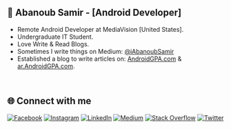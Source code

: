 
## 💫 Abanoub Samir - [Android Developer]
<div dir="ltr" style="text-align: left;">
  <ul style="text-align: left;">
    <li>Remote Android Developer at MediaVision [United States].</li>
    <li>Undergraduate IT Student.</li>
    <li>Love Write &amp; Read Blogs.</li><li>Sometimes I write things on Medium: <a href="https://medium.com/@iAbanoubSamir" target="_blank">@iAbanoubSamir</a></li>
    <li>Established a blog to write articles on: <a href="https://androidgpa.com/" target="_blank">AndroidGPA.com</a> &amp; <a href="https://ar.androidgpa.com/" target="_blank">ar.AndroidGPA.com</a>.
    </li>
  </ul>
</div>
<br/>

## 🌐 Connect with me

[![Facebook](https://img.shields.io/badge/Facebook-%231877F2.svg?logo=Facebook&logoColor=white)](https://facebook.com/iAbanoubSamir) [![Instagram](https://img.shields.io/badge/Instagram-%23E4405F.svg?logo=Instagram&logoColor=white)](https://instagram.com/iAbanoubSamir) [![LinkedIn](https://img.shields.io/badge/LinkedIn-%230077B5.svg?logo=linkedin&logoColor=white)](https://linkedin.com/in/iAbanoubSamir) [![Medium](https://img.shields.io/badge/Medium-12100E?logo=medium&logoColor=white)](https://medium.com/@iAbanoubSamir) [![Stack Overflow](https://img.shields.io/badge/-Stackoverflow-FE7A16?logo=stack-overflow&logoColor=white)](https://stackoverflow.com/users/13648324) [![Twitter](https://img.shields.io/badge/Twitter-%231DA1F2.svg?logo=Twitter&logoColor=white)](https://twitter.com/iAbanoubSamir) 
